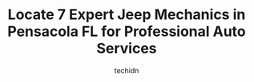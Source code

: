 ---
layout: ampstory
image: https://images.unsplash.com/photo-1632495288245-811aa76d8a32?ixlib=rb-4.0.3&ixid=MnwxMjA3fDB8MHxwaG90by1wYWdlfHx8fGVufDB8fHx8&auto=format&fit=crop&w=640&h=853&q=80
author: techidn
featured: false
description: For top-quality automotive repairs and maintenance, visit the 7 best Jeep Mechanic in Pensacola  FL, USA. Their reputation for excellence and their dedication to customer satisfaction make t
title: Locate 7 Expert Jeep Mechanics in Pensacola  FL for Professional Auto Services
cover:
   title: Locate 7 Expert Jeep Mechanics in Pensacola  FL for Professional Auto Services
   subtitle: Rickpate
   background: https://images.unsplash.com/photo-1632495288245-811aa76d8a32?ixlib=rb-4.0.3&ixid=MnwxMjA3fDB8MHxwaG90by1wYWdlfHx8fGVufDB8fHx8&auto=format&fit=crop&w=640&h=853&q=80

pages: 
 - layout: thirds
   top: <h1>#1 East Hill Automotive Center</h1>
   bottom: "<p>Had my vehicle with them three separate times for the same issue. Was way overcharged on each instance, first stating that they would make it right, but then charged me e</p>"
   background: https://www.knot35.com/toplist/wp-content/uploads/2023/06/best-jeep-mechanic-1-in-pensacola-fl-1685831910.png
   backgroundblur: true
 - layout: thirds
   top: <h1>#2 Runway Imports Inc</h1>
   bottom: "<p>6606 N 9th Ave, Pensacola, FL 32504, United States</p>"
   background: https://www.knot35.com/toplist/wp-content/uploads/2023/06/best-jeep-mechanic-2-in-pensacola-fl-1685831911.jpeg
   cta:
      link: https://www.knot35.com/toplist/locate-7-expert-jeep-mechanics-in-pensacola-fl-for-professional-auto-services/
      text: Locate 7 Expert Jeep Mechanics in Pensacola  FL for Professional Auto Services
 - layout: thirds
   top: <h1>#3 Bob Coles Automotive</h1>
   bottom: "<p>5868 McAllister Ave, Pensacola, FL 32504, United States</p>"
   background: https://www.knot35.com/toplist/wp-content/uploads/2023/06/best-jeep-mechanic-3-in-pensacola-fl-1685831911.jpeg
   cta:
      link: https://www.knot35.com/toplist/locate-7-expert-jeep-mechanics-in-pensacola-fl-for-professional-auto-services/
      text: Locate 7 Expert Jeep Mechanics in Pensacola  FL for Professional Auto Services
 - layout: thirds
   top: <h1>#4 Palafox Imports Inc.</h1>
   bottom: "<p>4040 N Palafox St, Pensacola, FL 32505, United States</p>"
   background: https://images.unsplash.com/photo-1561679660-d00ee1e0dc8e?ixlib=rb-4.0.3&ixid=MnwxMjA3fDB8MHxwaG90by1wYWdlfHx8fGVufDB8fHx8&auto=format&fit=crop&w=640&h=853&q=80
   cta:
      link: https://www.knot35.com/toplist/locate-7-expert-jeep-mechanics-in-pensacola-fl-for-professional-auto-services/
      text: Locate 7 Expert Jeep Mechanics in Pensacola  FL for Professional Auto Services
 - layout: thirds
   top: <h1>#5 Balkum Automotive</h1>
   bottom: "<p>3619 W Fairfield Dr, Pensacola, FL 32505, United States</p>"
   background: https://images.unsplash.com/photo-1614648718611-0635f29016cb?ixlib=rb-4.0.3&ixid=MnwxMjA3fDB8MHxwaG90by1wYWdlfHx8fGVufDB8fHx8&auto=format&fit=crop&w=640&h=853&q=80
   cta:
      link: https://www.knot35.com/toplist/locate-7-expert-jeep-mechanics-in-pensacola-fl-for-professional-auto-services/
      text: Locate 7 Expert Jeep Mechanics in Pensacola  FL for Professional Auto Services
 - layout: thirds
   top: <h1>#6 FAST Automotive</h1>
   bottom: "<p>3830 Liggett St, Pensacola, FL 32505, United States</p>"
   background: https://images.unsplash.com/photo-1599422314077-f4dfdaa4cd09?ixlib=rb-4.0.3&ixid=MnwxMjA3fDB8MHxwaG90by1wYWdlfHx8fGVufDB8fHx8&auto=format&fit=crop&w=640&h=853&q=80
   cta:
      link: https://www.knot35.com/toplist/locate-7-expert-jeep-mechanics-in-pensacola-fl-for-professional-auto-services/
      text: Locate 7 Expert Jeep Mechanics in Pensacola  FL for Professional Auto Services
 - layout: thirds
   top: <h1>#7 Cannon Automotive</h1>
   bottom: "<p>1501 N Palafox St, Pensacola, FL 32501, United States</p>"
   background: https://images.unsplash.com/photo-1527066579998-dbbae57f45ce?ixlib=rb-4.0.3&ixid=MnwxMjA3fDB8MHxwaG90by1wYWdlfHx8fGVufDB8fHx8&auto=format&fit=crop&w=640&h=853&q=80
   cta:
      link: https://www.knot35.com/toplist/locate-7-expert-jeep-mechanics-in-pensacola-fl-for-professional-auto-services/
      text: Locate 7 Expert Jeep Mechanics in Pensacola  FL for Professional Auto Services
 - layout: thirds
   middle: Continue reading...
   background: https://images.unsplash.com/photo-1549241520-425e3dfc01cb?ixlib=rb-4.0.3&ixid=MnwxMjA3fDB8MHxwaG90by1wYWdlfHx8fGVufDB8fHx8&auto=format&fit=crop&w=640&h=853&q=80
   cta:
      link: https://www.knot35.com/toplist/locate-7-expert-jeep-mechanics-in-pensacola-fl-for-professional-auto-services/
      text: Locate 7 Expert Jeep Mechanics in Pensacola  FL for Professional Auto Services
      
---